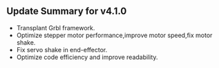 ## Update Summary for v4.1.0

* Transplant Grbl framework.
* Optimize stepper motor performance,improve motor speed,fix motor shake.
* Fix servo shake in end-effector.
* Optimize code efficiency and improve readability.
